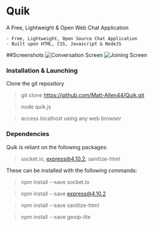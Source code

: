 # Quik
A Free, Lightweight & Open Web Chat Application

    - Free, Lightweight, Open Source Chat Application
    - Built upon HTML, CSS, Javascript & NodeJS
##Screenshots
![Conversation Screen](http://i.imgur.com/sEtoEDY.png)
![Joining Screen](http://i.imgur.com/xSgs1bD.png)


### Installation & Launching
Clone the git repository
> git clone https://github.com/Matt-Allen44/Quik.git

> node quik.js

> access localhost using any web browser

### Dependencies    
Quik is reliant on the following packages:
> socket.io, express@4.10.2, sanitize-html

These can be installed with the following commands:
> npm install --save socket.io

> npm install --save express@4.10.2

> npm install --save sanitize-html

> npm install --save geoip-lite
